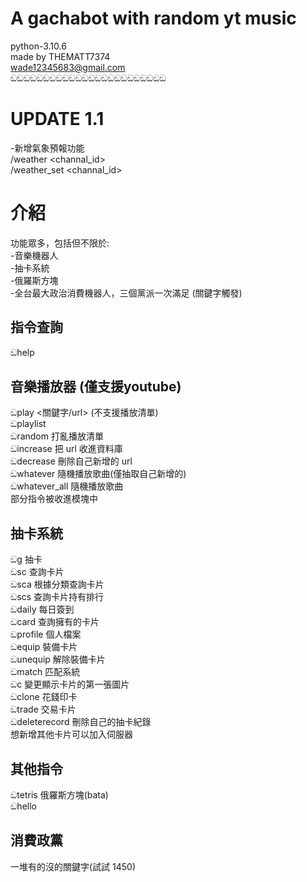 # A gachabot with random yt music
python-3.10.6  
made by THEMATT7374  
wade12345683@gmail.com  
ඞඞඞඞඞඞඞඞඞඞඞඞඞඞඞඞඞඞඞඞඞඞඞඞ  
# UPDATE 1.1  
-新增氣象預報功能  
/weather <channal_id> <location>  
/weather_set <channal_id>  
# 介紹
功能眾多，包括但不限於:  
-音樂機器人  
-抽卡系統  
-俄羅斯方塊  
-全台最大政治消費機器人，三個黨派一次滿足 (關鍵字觸發)  
## 指令查詢
ඞhelp  
## 音樂播放器 (僅支援youtube)
ඞplay <關鍵字/url> (不支援播放清單)  
ඞplaylist  
ඞrandom 打亂播放清單  
ඞincrease 把 url 收進資料庫  
ඞdecrease 刪除自己新增的 url  
ඞwhatever 隨機播放歌曲(僅抽取自己新增的)  
ඞwhatever_all  隨機播放歌曲  
部分指令被收進模塊中  
## 抽卡系統
ඞg 抽卡  
ඞsc 查詢卡片  
ඞsca 根據分類查詢卡片  
ඞscs 查詢卡片持有排行  
ඞdaily 每日簽到  
ඞcard 查詢擁有的卡片  
ඞprofile 個人檔案  
ඞequip 裝備卡片  
ඞunequip 解除裝備卡片  
ඞmatch 匹配系統  
ඞc 變更顯示卡片的第一張圖片  
ඞclone 花錢印卡  
ඞtrade 交易卡片  
ඞdeleterecord 刪除自己的抽卡紀錄  
想新增其他卡片可以加入伺服器  
## 其他指令
ඞtetris 俄羅斯方塊(bata)  
ඞhello
## 消費政黨
一堆有的沒的關鍵字(試試 1450)
